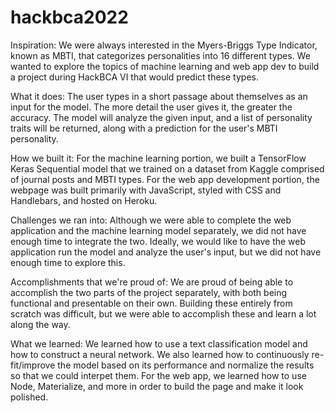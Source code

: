 # hackbca2022

Inspiration: 
We were always interested in the Myers-Briggs Type Indicator, known as MBTI, that categorizes personalities into 16 different types. We wanted to explore the 
topics of machine learning and web app dev to build a project during HackBCA VI that would predict these types.

What it does: 
The user types in a short passage about themselves as an input for the model. The more detail the user gives it, the greater the accuracy. The model will analyze
the given input, and a list of personality traits will be returned, along with a prediction for the user's MBTI personality.

How we built it: 
For the machine learning portion, we built a TensorFlow Keras Sequential model that we trained on a dataset from Kaggle comprised of journal posts and MBTI types. 
For the web app development portion, the webpage was built primarily with JavaScript, styled with CSS and Handlebars, and hosted on Heroku.

Challenges we ran into: 
Although we were able to complete the web application and the machine learning model separately, we did not have enough time to integrate the two. Ideally, we would 
like to have the web application run the model and analyze the user's input, but we did not have enough time to explore this.

Accomplishments that we're proud of: 
We are proud of being able to accomplish the two parts of the project separately, with both being functional and presentable on their own. Building these entirely from 
scratch was difficult, but we were able to accomplish these and learn a lot along the way.

What we learned: 
We learned how to use a text classification model and how to construct a neural network. We also learned how to continuously re-fit/improve the model based on its 
performance and normalize the results so that we could interpet them. For the web app, we learned how to use Node, Materialize, and more in order to build the page 
and make it look polished.
